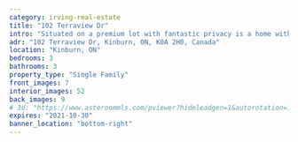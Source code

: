 ```yaml
---
category: irving-real-estate
title: "102 Terraview Dr"
intro: "Situated on a premium lot with fantastic privacy is a home with an enviable configuration and kept in pristine condition by the rigging owners."
adr: "102 Terraview Dr, Kinburn, ON, K0A 2H0, Canada"
location: "Kinburn, ON"
bedrooms: 3
bathrooms: 3
property_type: "Single Family"
front_images: 7
interior_images: 52
back_images: 9
# 3d: "https://www.asteroommls.com/pviewer?hideleadgen=1&autorotation=1&defaultviewdollhouse=0&showdollhousehotspot=1&stopbgaudio=1&autonav=0&token=rQjZCJjWb02Pqcp9rg1vtw"
expires: "2021-10-30"
banner_location: "bottom-right"
---
```

